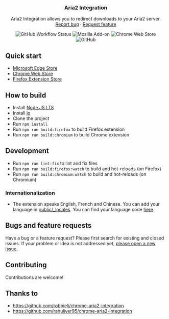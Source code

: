 <h3 align="center">Aria2 Integration</h3>
<p align="center">
    Aria2 Integration allows you to redirect downloads to your Aria2 server.
    <br>
    <a href="https://github.com/baptistecdr/aria2-integration/issues/new">Report bug</a>
    ·
    <a href="https://github.com/baptistecdr/aria2-integration/issues/new">Request feature</a>
</p>

<div align="center">

![GitHub Workflow Status](https://img.shields.io/github/actions/workflow/status/baptistecdr/aria2-integration/node.yml)
![Mozilla Add-on](https://img.shields.io/amo/v/aria2-extension)
![Chrome Web Store](https://img.shields.io/chrome-web-store/v/hnenidncmoeebipinjdfniagjnfjbapi)
![GitHub](https://img.shields.io/github/license/baptistecdr/aria2-integration)

</div>

## Quick start

- [Microsoft Edge Store](https://microsoftedge.microsoft.com/addons/detail/aria2-integration/hmmpdilndjfmceolhbgjejogjaglbiel)
- [Chrome Web Store](https://chrome.google.com/webstore/detail/aria2-integration/hnenidncmoeebipinjdfniagjnfjbapi)
- [Firefox Extension Store](https://addons.mozilla.org/en-US/firefox/addon/aria2-extension/)

## How to build

- Install [Node.JS LTS](https://nodejs.org/)
- Install [jq](https://github.com/stedolan/jq)
- Clone the project
- Run `npm install`
- Run `npm run build:firefox` to build Firefox extension
- Run `npm run build:chromium` to build Chrome extension

## Development

- Run `npm run lint:fix` to lint and fix files
- Run `npm run build:firefox:watch` to build and hot-reloads (on Firefox)
- Run `npm run build:chromium:watch` to build and hot-reloads (on Chromium)

### Internationalization

* The extension speaks English, French and Chinese. You can add your language
  in [public/_locales](https://github.com/baptistecdr/aria2-integration/tree/main/public/_locales).
  You can find your language
  code [here](https://src.chromium.org/viewvc/chrome/trunk/src/third_party/cld/languages/internal/languages.cc#l23).

## Bugs and feature requests

Have a bug or a feature request? Please first search for existing and closed issues. If your problem or idea is not
addressed yet, [please open a new issue](https://github.com/baptistecdr/aria2-integration/issues/new).

## Contributing

Contributions are welcome!

## Thanks to

- https://github.com/robbielj/chrome-aria2-integration
- https://github.com/rahuliyer95/chrome-aria2-integration
